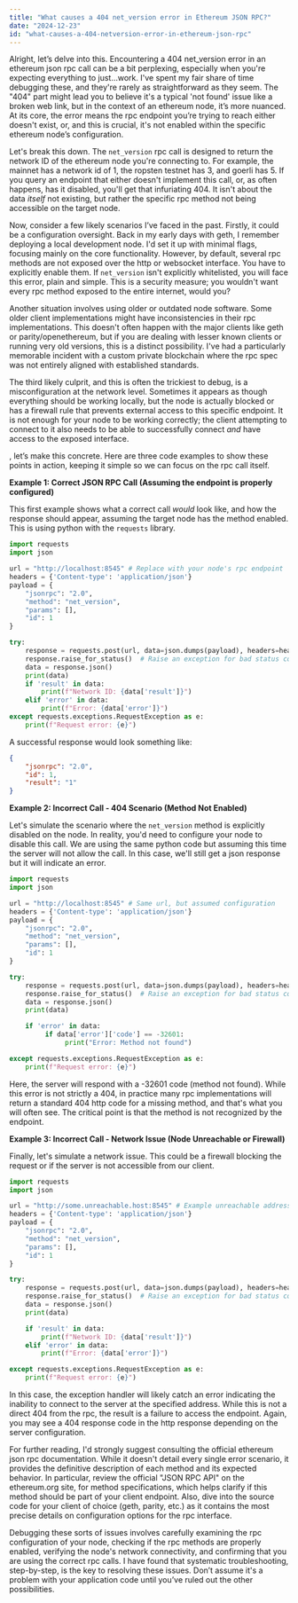 ```yaml
---
title: "What causes a 404 net_version error in Ethereum JSON RPC?"
date: "2024-12-23"
id: "what-causes-a-404-netversion-error-in-ethereum-json-rpc"
---
```


Alright, let’s delve into this. Encountering a 404 net_version error in an ethereum json rpc call can be a bit perplexing, especially when you're expecting everything to just…work. I've spent my fair share of time debugging these, and they're rarely as straightforward as they seem. The "404" part might lead you to believe it's a typical 'not found' issue like a broken web link, but in the context of an ethereum node, it’s more nuanced. At its core, the error means the rpc endpoint you’re trying to reach either doesn't exist, or, and this is crucial, it's not enabled within the specific ethereum node’s configuration.

Let's break this down. The `net_version` rpc call is designed to return the network ID of the ethereum node you're connecting to. For example, the mainnet has a network id of 1, the ropsten testnet has 3, and goerli has 5. If you query an endpoint that either doesn't implement this call, or, as often happens, has it disabled, you'll get that infuriating 404. It isn't about the data *itself* not existing, but rather the specific rpc method not being accessible on the target node.

Now, consider a few likely scenarios I’ve faced in the past. Firstly, it could be a configuration oversight. Back in my early days with geth, I remember deploying a local development node. I'd set it up with minimal flags, focusing mainly on the core functionality. However, by default, several rpc methods are not exposed over the http or websocket interface. You have to explicitly enable them. If `net_version` isn't explicitly whitelisted, you will face this error, plain and simple. This is a security measure; you wouldn't want every rpc method exposed to the entire internet, would you?

Another situation involves using older or outdated node software. Some older client implementations might have inconsistencies in their rpc implementations. This doesn't often happen with the major clients like geth or parity/openethereum, but if you are dealing with lesser known clients or running very old versions, this is a distinct possibility. I've had a particularly memorable incident with a custom private blockchain where the rpc spec was not entirely aligned with established standards.

The third likely culprit, and this is often the trickiest to debug, is a misconfiguration at the network level. Sometimes it appears as though everything should be working locally, but the node is actually blocked or has a firewall rule that prevents external access to this specific endpoint. It is not enough for your node to be working correctly; the client attempting to connect to it also needs to be able to successfully connect *and* have access to the exposed interface.

, let’s make this concrete. Here are three code examples to show these points in action, keeping it simple so we can focus on the rpc call itself.

**Example 1: Correct JSON RPC Call (Assuming the endpoint is properly configured)**

This first example shows what a correct call *would* look like, and how the response should appear, assuming the target node has the method enabled. This is using python with the `requests` library.

```python
import requests
import json

url = "http://localhost:8545" # Replace with your node's rpc endpoint
headers = {'Content-type': 'application/json'}
payload = {
    "jsonrpc": "2.0",
    "method": "net_version",
    "params": [],
    "id": 1
}

try:
    response = requests.post(url, data=json.dumps(payload), headers=headers)
    response.raise_for_status()  # Raise an exception for bad status codes
    data = response.json()
    print(data)
    if 'result' in data:
        print(f"Network ID: {data['result']}")
    elif 'error' in data:
        print(f"Error: {data['error']}")
except requests.exceptions.RequestException as e:
    print(f"Request error: {e}")
```

A successful response would look something like:

```json
{
    "jsonrpc": "2.0",
    "id": 1,
    "result": "1"
}
```

**Example 2: Incorrect Call - 404 Scenario (Method Not Enabled)**

Let's simulate the scenario where the `net_version` method is explicitly disabled on the node. In reality, you'd need to configure your node to disable this call. We are using the same python code but assuming this time the server will not allow the call. In this case, we'll still get a json response but it will indicate an error.

```python
import requests
import json

url = "http://localhost:8545" # Same url, but assumed configuration
headers = {'Content-type': 'application/json'}
payload = {
    "jsonrpc": "2.0",
    "method": "net_version",
    "params": [],
    "id": 1
}

try:
    response = requests.post(url, data=json.dumps(payload), headers=headers)
    response.raise_for_status()  # Raise an exception for bad status codes
    data = response.json()
    print(data)

    if 'error' in data:
         if data['error']['code'] == -32601:
              print("Error: Method not found")

except requests.exceptions.RequestException as e:
    print(f"Request error: {e}")

```

Here, the server will respond with a -32601 code (method not found). While this error is not strictly a 404, in practice many rpc implementations will return a standard 404 http code for a missing method, and that's what you will often see. The critical point is that the method is not recognized by the endpoint.

**Example 3: Incorrect Call - Network Issue (Node Unreachable or Firewall)**

Finally, let's simulate a network issue. This could be a firewall blocking the request or if the server is not accessible from our client.

```python
import requests
import json

url = "http://some.unreachable.host:8545" # Example unreachable address
headers = {'Content-type': 'application/json'}
payload = {
    "jsonrpc": "2.0",
    "method": "net_version",
    "params": [],
    "id": 1
}

try:
    response = requests.post(url, data=json.dumps(payload), headers=headers, timeout=5)
    response.raise_for_status()  # Raise an exception for bad status codes
    data = response.json()
    print(data)

    if 'result' in data:
        print(f"Network ID: {data['result']}")
    elif 'error' in data:
        print(f"Error: {data['error']}")

except requests.exceptions.RequestException as e:
    print(f"Request error: {e}")
```

In this case, the exception handler will likely catch an error indicating the inability to connect to the server at the specified address. While this is not a direct 404 from the rpc, the result is a failure to access the endpoint. Again, you may see a 404 response code in the http response depending on the server configuration.

For further reading, I'd strongly suggest consulting the official ethereum json rpc documentation. While it doesn't detail every single error scenario, it provides the definitive description of each method and its expected behavior. In particular, review the official "JSON RPC API" on the ethereum.org site, for method specifications, which helps clarify if this method should be part of your client endpoint. Also, dive into the source code for your client of choice (geth, parity, etc.) as it contains the most precise details on configuration options for the rpc interface.

Debugging these sorts of issues involves carefully examining the rpc configuration of your node, checking if the rpc methods are properly enabled, verifying the node's network connectivity, and confirming that you are using the correct rpc calls. I have found that systematic troubleshooting, step-by-step, is the key to resolving these issues. Don’t assume it's a problem with your application code until you’ve ruled out the other possibilities.
